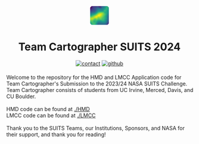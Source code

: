 <div align="center" style="display: flex-horizontal; padding-bottom: 20px;">
<img src="./images/team_cartographer_logo_rounded_edges.png" />
<h1>Team Cartographer SUITS 2024</h1>
<a href="mailto:teamcartographer@gmail.com"><img src="https://img.shields.io/badge/contact-teamcartographer@gmail.com-blue" alt="contact"></a>
<a href="https://github.com/Team-Cartographer"><img src="https://img.shields.io/badge/Team Cartographer GitHub-red" alt="github"></a></a>
</div>

<div align="left" style="padding-left: 2px;" >
Welcome to the repository for the HMD and LMCC Application code for Team Cartographer's Submission to the 2023/24 NASA SUITS Challenge. <br>
Team Cartographer consists of students from UC Irvine, Merced, Davis, and CU Boulder.
<br><br>
HMD code can be found at <a href="/HMD/">./HMD</a><br>
LMCC code can be found at <a href="/LMCC/">./LMCC</a><br><br>
Thank you to the SUITS Teams, our Institutions, Sponsors, and NASA for their support, and thank you for reading!
</div><br>
